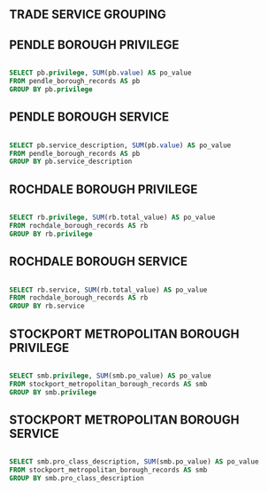 ## TRADE SERVICE GROUPING

## PENDLE BOROUGH PRIVILEGE

```sql

SELECT pb.privilege, SUM(pb.value) AS po_value
FROM pendle_borough_records AS pb
GROUP BY pb.privilege

```

## PENDLE BOROUGH SERVICE

```sql

SELECT pb.service_description, SUM(pb.value) AS po_value
FROM pendle_borough_records AS pb
GROUP BY pb.service_description

```

## ROCHDALE BOROUGH PRIVILEGE

```sql

SELECT rb.privilege, SUM(rb.total_value) AS po_value
FROM rochdale_borough_records AS rb
GROUP BY rb.privilege

```

## ROCHDALE BOROUGH SERVICE

```sql

SELECT rb.service, SUM(rb.total_value) AS po_value
FROM rochdale_borough_records AS rb
GROUP BY rb.service

```

## STOCKPORT METROPOLITAN BOROUGH PRIVILEGE

```sql

SELECT smb.privilege, SUM(smb.po_value) AS po_value
FROM stockport_metropolitan_borough_records AS smb
GROUP BY smb.privilege

```

## STOCKPORT METROPOLITAN BOROUGH SERVICE

```sql

SELECT smb.pro_class_description, SUM(smb.po_value) AS po_value
FROM stockport_metropolitan_borough_records AS smb
GROUP BY smb.pro_class_description

```


